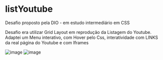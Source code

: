 # listYoutube
Desafio proposto pela DIO - em estudo  intermediário em CSS
 
Desafio era utilizar Grid Layout em reprodução da Listagem do Youtube.
Adaptei um Menu interativo, com Hover pelo Css, interatividade com LINKS da real página do Youtube e com Iframes


![image](https://user-images.githubusercontent.com/80927757/214427712-36665e56-4b8e-4000-a56d-135a38f0322a.png)
![image](https://user-images.githubusercontent.com/80927757/214427796-d75da65a-bf3f-4629-9a56-2d229def1f93.png)
